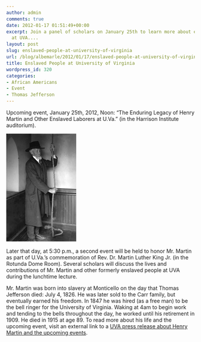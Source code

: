 ```yaml
---
author: admin
comments: true
date: 2012-01-17 01:51:49+00:00
excerpt: Join a panel of scholars on January 25th to learn more about enslaved laborers
  at UVA....
layout: post
slug: enslaved-people-at-university-of-virginia
url: /blog/albemarle/2012/01/17/enslaved-people-at-university-of-virginia/
title: Enslaved People at University of Virginia
wordpress_id: 320
categories:
- African Americans
- Event
- Thomas Jefferson
---
```


Upcoming event, January 25th, 2012, Noon: “The Enduring Legacy of Henry Martin and Other Enslaved Laborers at  U.Va.” (in the Harrison Institute auditorium). 

![](/wp-content/uploads/2012/01/henrymartin1.jpg)

Later that day, at 5:30 p.m., a second event will be held to honor Mr. Martin as part of U.Va.’s commemoration of Rev. Dr. Martin Luther King Jr. (in the Rotunda Dome Room). Several scholars will discuss the lives and contributions of Mr. Martin and other formerly enslaved people at UVA during the lunchtime lecture.

Mr. Martin was born into slavery at Monticello on the day that Thomas Jefferson died: July 4, 1826. He was later sold to the Carr family, but eventually earned his freedom. In 1847 he was hired (as a free man) to be the bell ringer for the University of Virginia. Waking at 4am to begin work and tending to the bells throughout the day, he worked until his retirement in 1909. He died in 1915 at age 89. To read more about his life and the upcoming event, visit an external link to a [UVA press release about Henry Martin and the upcoming events](http://uvamagazine.org/only_online/article/in_the_age_of_slavery/).
